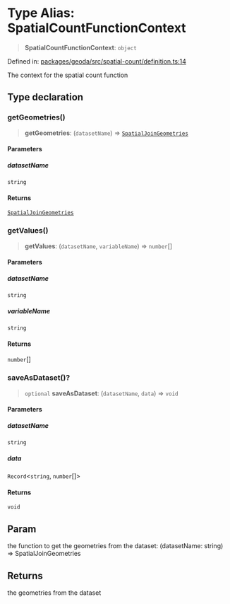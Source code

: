 # Type Alias: SpatialCountFunctionContext

> **SpatialCountFunctionContext**: `object`

Defined in: [packages/geoda/src/spatial-count/definition.ts:14](https://github.com/GeoDaCenter/openassistant/blob/7dec66552ed2da789768e26aca21ecb2918b5d3b/packages/geoda/src/spatial-count/definition.ts#L14)

The context for the spatial count function

## Type declaration

### getGeometries()

> **getGeometries**: (`datasetName`) => [`SpatialJoinGeometries`](SpatialJoinGeometries.md)

#### Parameters

##### datasetName

`string`

#### Returns

[`SpatialJoinGeometries`](SpatialJoinGeometries.md)

### getValues()

> **getValues**: (`datasetName`, `variableName`) => `number`[]

#### Parameters

##### datasetName

`string`

##### variableName

`string`

#### Returns

`number`[]

### saveAsDataset()?

> `optional` **saveAsDataset**: (`datasetName`, `data`) => `void`

#### Parameters

##### datasetName

`string`

##### data

`Record`\<`string`, `number`[]\>

#### Returns

`void`

## Param

the function to get the geometries from the dataset: (datasetName: string) => SpatialJoinGeometries

## Returns

the geometries from the dataset
